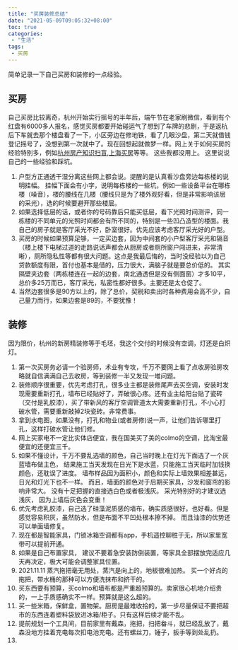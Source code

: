 ```yaml
---
title: "买房装修总结"
date: "2021-05-09T09:05:32+08:00"
toc: true
categories:
 - "生活"
tags:
 - 买房
---
```

简单记录一下自己买房和装修的一点经验。
<!--more-->
## 买房
自己买房比较离奇，杭州开始实行摇号的半年后，端午节在老家刷微信，看到有个红盘有6000多人报名，感觉买房都要开始碰运气了想到了车牌的悲剧，于是返杭后下车就去那个楼盘看了一下，小区旁边在修地铁，看了几眼沙盘，第二天就借钱登记摇号了，没想到第一次就中了。现在回想起就做梦一样。网上关于如何买房的经验特别多，例如[杭州房产知识扫盲](https://github.com/houshanren/hangzhou_house_knowledge),[上海买房](https://github.com/ayuer/shanghai_house_knowledge)等等。 这些我都没用上。 这里说说自己的一些经验和踩坑。

1. 户型方正通透干湿分离这些网上都会说。提醒的是认真看沙盘旁边每栋楼的说明挂幅。 挂幅下面会有小字，说明每栋楼的一些坑，例如一些设备平台在哪栋楼（噪音），楼的腰线在几楼（腰线只是为了楼外观好看，但是非常影响该层的采光），选的时候要避开那些楼层。
2. 如果选择低层的话，或者你的号码靠后只能买低层，看下光照时间测评，同一栋楼的不同单元的光照时间都会有所不同的，特别是一些凹凸造型的楼面。我自己的房子就是客厅采光不好，卧室很好。优先应该考虑客厅采光好的户型。
3. 买房的时候如果预算足够，一定买边套，因为中间套的小户型客厅采光和隔音（楼上楼下电梯过道的走路说话声都会从厨房或者厕所窗户闯进来，非常清晰），厕所隐私性等都有很大问题。这点是我最后悔的，当时没经验以为自己贷款额度有限，首付也基本是借的，压力很大，满脑子就是要总价低的。 其实隔壁夹边套（两栋楼连在一起的边套，南北通透但是没有侧面窗）才多10平，总价多25万而已，客厅采光，私密性都好很多。主要还是太仓促了。
4. 当然边套很多是90方以上的，除了总价，契税和卖出时各种费用会高不少，自己量力而行，如果边套是89的，不要犹豫！

## 装修
因为限价，杭州的新房精装修等于毛坯，我这个交付的时候没有空调，灯还是白炽灯。

1. 第一次买房务必请一个验房师，术业有专攻，千万不要网上看了点收房验房攻略就自信满满自己去收房，等到装修一半又发现一堆问题。
2. 装修顺序很重要，优先考虑打孔，很多业主都是装修尾声去买空调，安装时发现需要重新打孔，墙布已经贴好了，弄破很心疼。还有业主给阳台贴了瓷砖（交付是乳胶漆），买了带新风的客厅空调管道太大需要重新打孔，不小心打破水管，需要重新敲掉2块瓷砖。非常费事。
3. 拿到水电图，如果没有，打孔和物业(或者房修)说一声，让他们告诉哪里打孔，这样打破水管让他们修。
4. 网上买家电不一定比实体店便宜，我在国美买了美的colmo的空调，比淘宝最便宜的还便宜三千。
5. 如果不懂设计，千万不要乱选墙的颜色，自己当时晚上在灯光下面选了一个灰蓝墙布做主色， 结果施工当天发现在日光下是水蓝，只能施工当天临时加钱换颜色，还耽误了进度。 墙布样品因为面积小，颜色和实际上墙效果相差甚远，日光和灯光下也不一样。 而且，墙面的颜色对于后期买家具，沙发和窗帘的影响非常大。 没有十足把握的直接选白色或者极浅灰。 采光特别好的才建议选浅灰， 因为上墙后灰色会变重！
6. 优先考虑乳胶漆，自己选了硅藻泥质感的墙布，确实质感很好，也好看。但是感觉容易积灰，虽然防水，但是布面不平凹处根本擦不掉。 而且油漆的优势还可以单面墙修复。
7. 现在都是智能家具，门锁冰箱空调都有app，手机遥控聊胜于无，所以家里宽带可以提前开通。
8. 如果是自己布置家具， 建议不要着急安装防倒装置，等家具全部摆放完适应几天再决定，极大可能会调整家具位置。
9. 2021.11.11 蒸汽拖把毫无用处，蒸汽是向上的，地板很难加热。 买一个好点的拖把，带水桶的那种可以方便洗抹布和挤干的。
10. 买东西要有预算，买colmo和墙布都是严重超预算的。卖家很心机地介绍贵的，一上手质感确实不一样。预算就是这么超的。
11. 买一些米箱，保鲜盒，置物架。厨房是最难收拾的，第一步尽量保证不要把超市的东西连着塑料袋放进冰箱/柜子。只有这样后续才能不乱。
12. 提前规划一个工具间，目前家里有戴森，拖把，扫把畚斗，就已经乱放了，戴森没地方挂着充电每次扣电池充电。还有螺丝刀，锤子，扳手等到处乱扔。
13. 



